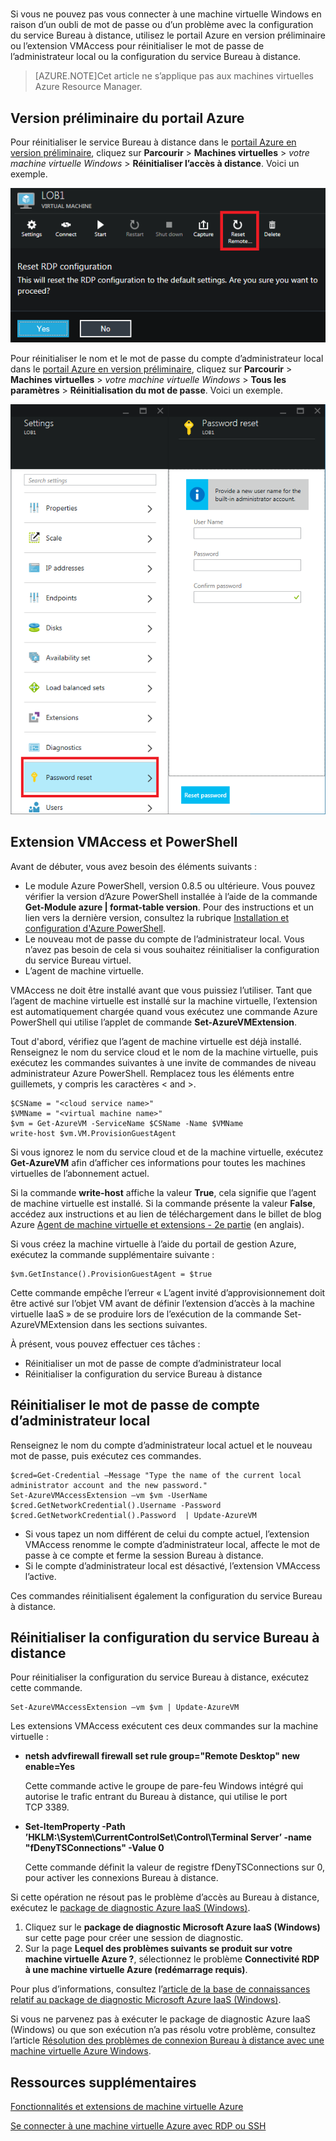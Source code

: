 <properties 
	pageTitle="" 
	description="Réinitialisez rapidement un mot de passe d’administrateur local ou le service Bureau à distance pour les machines virtuelles Windows à l’aide du portail Azure en version préliminaire ou des commandes PowerShell." 
	services="virtual-machines" 
	documentationCenter="" 
	authors="JoeDavies-MSFT" 
	manager="timlt" 
	editor=""/>

<tags 
	ms.service="virtual-machines" 
	ms.workload="infrastructure-services" 
	ms.tgt_pltfrm="na" 
	ms.devlang="na" 
	ms.topic="article" 
	ms.date="06/25/2015" 
	ms.author="josephd"/>

# 

Si vous ne pouvez pas vous connecter à une machine virtuelle Windows en raison d’un oubli de mot de passe ou d’un problème avec la configuration du service Bureau à distance, utilisez le portail Azure en version préliminaire ou l’extension VMAccess pour réinitialiser le mot de passe de l’administrateur local ou la configuration du service Bureau à distance.

> [AZURE.NOTE]Cet article ne s’applique pas aux machines virtuelles Azure Resource Manager.

## Version préliminaire du portail Azure

Pour réinitialiser le service Bureau à distance dans le [portail Azure en version préliminaire](https://portal.azure.com), cliquez sur **Parcourir** > **Machines virtuelles** > *votre machine virtuelle Windows* > **Réinitialiser l’accès à distance**. Voici un exemple.


![](./media/virtual-machines-windows-reset-password/Portal-RDP-Reset-Windows.png)

Pour réinitialiser le nom et le mot de passe du compte d’administrateur local dans le [portail Azure en version préliminaire](https://portal.azure.com), cliquez sur **Parcourir** > **Machines virtuelles** > *votre machine virtuelle Windows* > **Tous les paramètres** > **Réinitialisation du mot de passe**. Voici un exemple.

![](./media/virtual-machines-windows-reset-password/Portal-PW-Reset-Windows.png)

 
## Extension VMAccess et PowerShell

Avant de débuter, vous avez besoin des éléments suivants :

- Le module Azure PowerShell, version 0.8.5 ou ultérieure. Vous pouvez vérifier la version d’Azure PowerShell installée à l’aide de la commande **Get-Module azure | format-table version**. Pour des instructions et un lien vers la dernière version, consultez la rubrique [Installation et configuration d'Azure PowerShell](http://go.microsoft.com/fwlink/p/?linkid=320552&clcid=0x409). 
- Le nouveau mot de passe du compte de l’administrateur local. Vous n’avez pas besoin de cela si vous souhaitez réinitialiser la configuration du service Bureau virtuel. 
- L’agent de machine virtuelle. 

VMAccess ne doit être installé avant que vous puissiez l’utiliser. Tant que l’agent de machine virtuelle est installé sur la machine virtuelle, l’extension est automatiquement chargée quand vous exécutez une commande Azure PowerShell qui utilise l’applet de commande **Set-AzureVMExtension**.
 
Tout d'abord, vérifiez que l’agent de machine virtuelle est déjà installé. Renseignez le nom du service cloud et le nom de la machine virtuelle, puis exécutez les commandes suivantes à une invite de commandes de niveau administrateur Azure PowerShell. Remplacez tous les éléments entre guillemets, y compris les caractères < and >.

	$CSName = "<cloud service name>"
	$VMName = "<virtual machine name>"
	$vm = Get-AzureVM -ServiceName $CSName -Name $VMName 
	write-host $vm.VM.ProvisionGuestAgent

Si vous ignorez le nom du service cloud et de la machine virtuelle, exécutez **Get-AzureVM** afin d’afficher ces informations pour toutes les machines virtuelles de l’abonnement actuel.

Si la commande **write-host** affiche la valeur **True**, cela signifie que l’agent de machine virtuelle est installé. Si la commande présente la valeur **False**, accédez aux instructions et au lien de téléchargement dans le billet de blog Azure [Agent de machine virtuelle et extensions - 2e partie](http://go.microsoft.com/fwlink/p/?linkid=403947&clcid=0x409) (en anglais).

Si vous créez la machine virtuelle à l’aide du portail de gestion Azure, exécutez la commande supplémentaire suivante :

	$vm.GetInstance().ProvisionGuestAgent = $true

Cette commande empêche l’erreur « L’agent invité d’approvisionnement doit être activé sur l’objet VM avant de définir l’extension d’accès à la machine virtuelle IaaS » de se produire lors de l’exécution de la commande Set-AzureVMExtension dans les sections suivantes.

À présent, vous pouvez effectuer ces tâches :

- Réinitialiser un mot de passe de compte d’administrateur local
- Réinitialiser la configuration du service Bureau à distance

## Réinitialiser le mot de passe de compte d’administrateur local

Renseignez le nom du compte d’administrateur local actuel et le nouveau mot de passe, puis exécutez ces commandes.

	$cred=Get-Credential –Message "Type the name of the current local administrator account and the new password."	
	Set-AzureVMAccessExtension –vm $vm -UserName $cred.GetNetworkCredential().Username -Password $cred.GetNetworkCredential().Password  | Update-AzureVM

- Si vous tapez un nom différent de celui du compte actuel, l’extension VMAccess renomme le compte d’administrateur local, affecte le mot de passe à ce compte et ferme la session Bureau à distance.
- Si le compte d’administrateur local est désactivé, l’extension VMAccess l’active.
 
Ces commandes réinitialisent également la configuration du service Bureau à distance.

## Réinitialiser la configuration du service Bureau à distance

Pour réinitialiser la configuration du service Bureau à distance, exécutez cette commande.

	Set-AzureVMAccessExtension –vm $vm | Update-AzureVM

Les extensions VMAccess exécutent ces deux commandes sur la machine virtuelle :

- **netsh advfirewall firewall set rule group="Remote Desktop" new enable=Yes**

	Cette commande active le groupe de pare-feu Windows intégré qui autorise le trafic entrant du Bureau à distance, qui utilise le port TCP 3389.

- **Set-ItemProperty -Path ’HKLM:\\System\\CurrentControlSet\\Control\\Terminal Server’ -name "fDenyTSConnections" -Value 0**

	Cette commande définit la valeur de registre fDenyTSConnections sur 0, pour activer les connexions Bureau à distance.

Si cette opération ne résout pas le problème d’accès au Bureau à distance, exécutez le [package de diagnostic Azure IaaS (Windows)](https://home.diagnostics.support.microsoft.com/SelfHelp?knowledgebaseArticleFilter=2976864).

1.	Cliquez sur le **package de diagnostic Microsoft Azure IaaS (Windows)** sur cette page pour créer une session de diagnostic.
2.	Sur la page **Lequel des problèmes suivants se produit sur votre machine virtuelle Azure ?**, sélectionnez le problème **Connectivité RDP à une machine virtuelle Azure (redémarrage requis)**. 

Pour plus d’informations, consultez l’[article de la base de connaissances relatif au package de diagnostic Microsoft Azure IaaS (Windows)](http://support.microsoft.com/kb/2976864).

Si vous ne parvenez pas à exécuter le package de diagnostic Azure IaaS (Windows) ou que son exécution n’a pas résolu votre problème, consultez l’article [Résolution des problèmes de connexion Bureau à distance avec une machine virtuelle Azure Windows](virtual-machines-troubleshoot-remote-desktop-connections.md).


## Ressources supplémentaires

[Fonctionnalités et extensions de machine virtuelle Azure](http://msdn.microsoft.com/library/azure/dn606311.aspx)

[Se connecter à une machine virtuelle Azure avec RDP ou SSH](http://msdn.microsoft.com/library/azure/dn535788.aspx)

 

<!---HONumber=July15_HO2-->